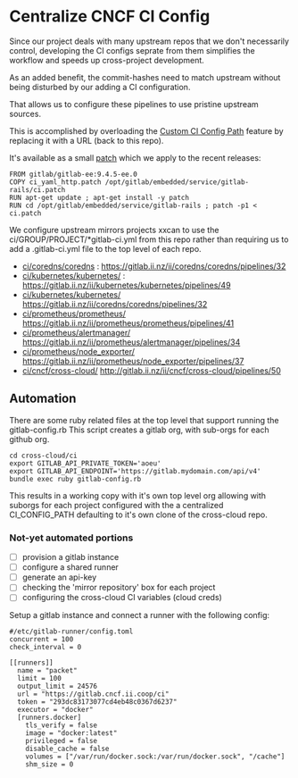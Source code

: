# Centralize CNCF CI Config

Since our project deals with many upstream repos that we don't necessarily control,
developing the CI configs seprate from them simplifies the workflow and speeds up cross-project development.

As an added benefit, the commit-hashes need to match upstream without being disturbed by our adding a CI configuration.

That allows us to configure these pipelines to use pristine upstream sources.

This is accomplished by overloading the [Custom CI Config Path](https://docs.gitlab.com/ee/user/project/pipelines/settings.html#custom-ci-config-path) feature by replacing it with a URL (back to this repo).

It's available as a small [patch](https://gitlab.com/cncf/gitlab/blob/master/ci_yaml_http.patch) which we apply to the recent releases:

```
FROM gitlab/gitlab-ee:9.4.5-ee.0
COPY ci_yaml_http.patch /opt/gitlab/embedded/service/gitlab-rails/ci.patch
RUN apt-get update ; apt-get install -y patch
RUN cd /opt/gitlab/embedded/service/gitlab-rails ; patch -p1 < ci.patch
```

We configure upstream mirrors projects xxcan to use the ci/GROUP/PROJECT/*gitlab-ci.yml from this repo
rather than requiring us to add a .gitlab-ci.yml file to the top level of each repo.

* [ci/coredns/coredns](https://gitlab.ii.nz/ii/cncf/cross-cloud/tree/ci-centralized-config/ci/coredns/coredns) : https://gitlab.ii.nz/ii/coredns/coredns/pipelines/32
* [ci/kubernetes/kubernetes/](https://gitlab.ii.nz/ii/cncf/cross-cloud/tree/ci-centralized-config/ci/coredns/coredns) : https://gitlab.ii.nz/ii/kubernetes/kubernetes/pipelines/49
* [ci/kubernetes/kubernetes/](https://gitlab.ii.nz/ii/cncf/cross-cloud/tree/ci-centralized-config/ci/coredns/coredns) https://gitlab.ii.nz/ii/coredns/coredns/pipelines/32
* [ci/prometheus/prometheus/](https://gitlab.ii.nz/ii/cncf/cross-cloud/tree/ci-centralized-config/ci/prometheus/prometheus) https://gitlab.ii.nz/ii/prometheus/prometheus/pipelines/41
* [ci/prometheus/alertmanager/](https://gitlab.ii.nz/ii/cncf/cross-cloud/tree/ci-centralized-config/ci/prometheus/alertmanager) https://gitlab.ii.nz/ii/prometheus/alertmanager/pipelines/34
* [ci/prometheus/node_exporter/](https://gitlab.ii.nz/ii/cncf/cross-cloud/tree/ci-centralized-config/ci/prometheus/node_exporter) https://gitlab.ii.nz/ii/prometheus/node_exporter/pipelines/37
* [ci/cncf/cross-cloud/](https://gitlab.ii.nz/ii/cncf/cross-cloud/tree/ci-centralized-config/ci/cncf/cross-cloud) http://gitlab.ii.nz/ii/cncf/cross-cloud/pipelines/50

## Automation

There are some ruby related files at the top level that support running the gitlab-config.rb
This script creates a gitlab org, with sub-orgs for each github org.

```
cd cross-cloud/ci
export GITLAB_API_PRIVATE_TOKEN='aoeu'
export GITLAB_API_ENDPOINT='https://gitlab.mydomain.com/api/v4'
bundle exec ruby gitlab-config.rb
```

This results in a working copy with it's own top level org allowing with suborgs for each project configured with the a centralized CI_CONFIG_PATH defaulting to it's own clone of the cross-cloud repo.


### Not-yet automated portions

* [ ] provision a gitlab instance
* [ ] configure a shared runner
* [ ] generate an api-key
* [ ] checking the 'mirror repository' box for each project
* [ ] configuring the cross-cloud CI variables (cloud creds)

Setup a gitlab instance and connect a runner with the following config:

```
#/etc/gitlab-runner/config.toml 
concurrent = 100
check_interval = 0

[[runners]]
  name = "packet"
  limit = 100
  output_limit = 24576
  url = "https://gitlab.cncf.ii.coop/ci"
  token = "293dc83173077cd4eb48c0367d6237"
  executor = "docker"
  [runners.docker]
    tls_verify = false
    image = "docker:latest"
    privileged = false
    disable_cache = false
    volumes = ["/var/run/docker.sock:/var/run/docker.sock", "/cache"]
    shm_size = 0
```

